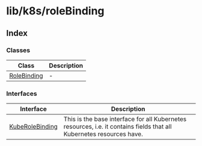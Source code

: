 # lib/k8s/roleBinding

## Index

### Classes

| Class | Description |
| ------ | ------ |
| [RoleBinding](classes/RoleBinding.md) | - |

### Interfaces

| Interface | Description |
| ------ | ------ |
| [KubeRoleBinding](interfaces/KubeRoleBinding.md) | This is the base interface for all Kubernetes resources, i.e. it contains fields that all Kubernetes resources have. |
